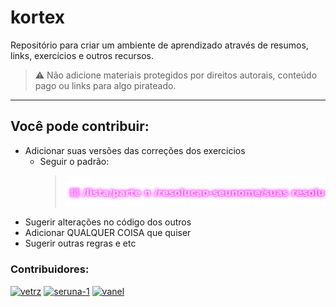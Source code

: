 # kortex

Repositório para criar um ambiente de aprendizado através de resumos, links, exercícios e outros recursos.  
> ⚠️ Não adicione materiais protegidos por direitos autorais, conteúdo pago ou links para algo pirateado.
---
## Você pode contribuir:
- Adicionar suas versões das correções dos exercicios
  - Seguir o padrão:
    > <img src="assets/neon.svg">
- Sugerir alterações no código dos outros
- Adicionar QUALQUER COISA que quiser
- Sugerir outras regras e etc

### Contribuidores:
[![vetrz](assets/icons/vetrz.ico)](https://github.com/vetrz)
[![seruna-1](assets/icons/seruna.ico)](https://github.com/seruna-1)
[![vanel](assets/icons/vanel.ico)](https://github.com/vaneldoga)
